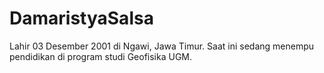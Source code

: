 # DamaristyaSalsa 
Lahir 03 Desember 2001 di Ngawi, Jawa Timur. Saat ini sedang menempu pendidikan di program studi Geofisika UGM. 
